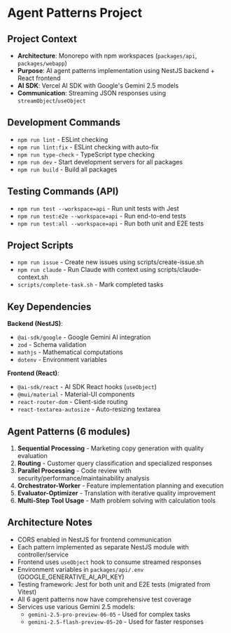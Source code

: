 # Agent Patterns Project

## Project Context
- **Architecture**: Monorepo with npm workspaces (`packages/api`, `packages/webapp`)
- **Purpose**: AI agent patterns implementation using NestJS backend + React frontend
- **AI SDK**: Vercel AI SDK with Google's Gemini 2.5 models
- **Communication**: Streaming JSON responses using `streamObject`/`useObject`

## Development Commands
- `npm run lint` - ESLint checking
- `npm run lint:fix` - ESLint checking with auto-fix
- `npm run type-check` - TypeScript type checking
- `npm run dev` - Start development servers for all packages
- `npm run build` - Build all packages

## Testing Commands (API)
- `npm run test --workspace=api` - Run unit tests with Jest
- `npm run test:e2e --workspace=api` - Run end-to-end tests
- `npm run test:all --workspace=api` - Run both unit and E2E tests

## Project Scripts
- `npm run issue` - Create new issues using scripts/create-issue.sh
- `npm run claude` - Run Claude with context using scripts/claude-context.sh
- `scripts/complete-task.sh` - Mark completed tasks

## Key Dependencies
**Backend (NestJS)**:
- `@ai-sdk/google` - Google Gemini AI integration
- `zod` - Schema validation
- `mathjs` - Mathematical computations
- `dotenv` - Environment variables

**Frontend (React)**:
- `@ai-sdk/react` - AI SDK React hooks (`useObject`)
- `@mui/material` - Material-UI components
- `react-router-dom` - Client-side routing
- `react-textarea-autosize` - Auto-resizing textarea

## Agent Patterns (6 modules)
1. **Sequential Processing** - Marketing copy generation with quality evaluation
2. **Routing** - Customer query classification and specialized responses
3. **Parallel Processing** - Code review with security/performance/maintainability analysis
4. **Orchestrator-Worker** - Feature implementation planning and execution
5. **Evaluator-Optimizer** - Translation with iterative quality improvement
6. **Multi-Step Tool Usage** - Math problem solving with calculation tools

## Architecture Notes
- CORS enabled in NestJS for frontend communication
- Each pattern implemented as separate NestJS module with controller/service
- Frontend uses `useObject` hook to consume streamed responses
- Environment variables in `packages/api/.env` (GOOGLE_GENERATIVE_AI_API_KEY)
- Testing framework: Jest for both unit and E2E tests (migrated from Vitest)
- All 6 agent patterns now have comprehensive test coverage
- Services use various Gemini 2.5 models:
  - `gemini-2.5-pro-preview-06-05` - Used for complex tasks
  - `gemini-2.5-flash-preview-05-20` - Used for faster responses
